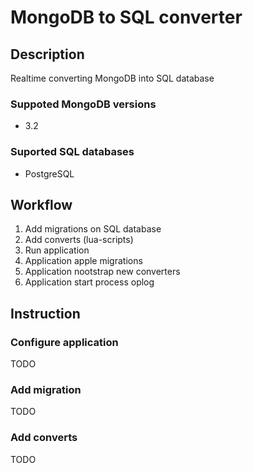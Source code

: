 # MongoDB to SQL converter

## Description

Realtime converting MongoDB into SQL database

### Suppoted MongoDB versions

- 3.2

### Suported SQL databases

- PostgreSQL


## Workflow

1. Add migrations on SQL database
2. Add converts (lua-scripts)
3. Run application
4. Application apple migrations
5. Application nootstrap new converters
6. Application start process oplog

## Instruction

### Configure application

TODO

### Add migration

TODO

### Add converts

TODO
